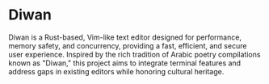 # Diwan

Diwan is a Rust-based, Vim-like text editor designed for performance, memory safety, and concurrency,
providing a fast, efficient, and secure user experience. Inspired by the rich
tradition of Arabic poetry compilations known as "Diwan," this project aims to integrate terminal
features and address gaps in existing editors while honoring cultural heritage.
